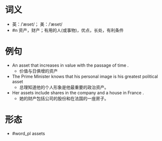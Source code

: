 # 词义
- 英：/ˈæset/； 美：/ˈæset/
- #n 资产，财产；有用的人(或事物)，优点，长处，有利条件
# 例句
- An asset that increases in value with the passage of time .
	- 价值与日俱增的资产
- The Prime Minister knows that his personal image is his greatest political asset
	- 总理知道他的个人形象是他最重要的政治资产。
- Her assets include shares in the company and a house in France .
	- 她的财产包括公司的股份和在法国的一座房子。
# 形态
- #word_pl assets
